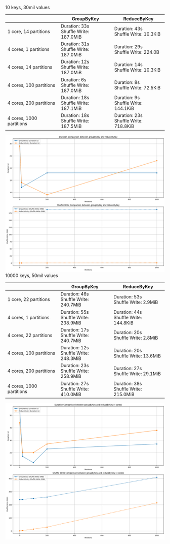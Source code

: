 10 keys, 30mil values

|                          | GroupByKey                               | ReduceByKey                              |
| ------------------------ | ---------------------------------------- | ---------------------------------------- |
| 1 core, 14 partitions    | Duration: 33s<br>Shuffle Write: 187.0MiB | Duration: 43s<br>Shuffle Write: 10.3KiB  |
| 4 cores, 1 partitions    | Duration: 31s<br>Shuffle Write: 187.0MiB | Duration: 29s<br>Shuffle Write: 224.0B   |
| 4 cores, 14 partitions   | Duration: 12s<br>Shuffle Write: 187.0MiB | Duration: 14s<br>Shuffle Write: 10.3KiB  |
| 4 cores, 100 partitions  | Duration: 6s<br>Shuffle Write: 187.0MiB  | Duration: 8s<br>Shuffle Write: 72.5KiB   |
| 4 cores, 200 partitions  | Duration: 18s<br>Shuffle Write: 187.1MiB | Duration: 9s<br>Shuffle Write: 144.1KiB  |
| 4 cores, 1000 partitions | Duration: 18s<br>Shuffle Write: 187.5MiB | Duration: 23s<br>Shuffle Write: 718.8KiB |
![](Pasted%20image%2020240730213813.png)
10000 keys, 50mil values

|                          | GroupByKey                               | ReduceByKey                              |
| ------------------------ | ---------------------------------------- | ---------------------------------------- |
| 1 core, 22 partitions    | Duration: 46s<br>Shuffle Write: 240.7MiB | Duration: 53s<br>Shuffle Write: 2.9MiB   |
| 4 cores, 1 partitions    | Duration: 55s<br>Shuffle Write: 238.9MiB | Duration: 44s<br>Shuffle Write: 144.8KiB |
| 4 cores, 22 partitions   | Duration: 17s<br>Shuffle Write: 240.7MiB | Duration: 20s<br>Shuffle Write: 2.8MiB   |
| 4 cores, 100 partitions  | Duration: 12s<br>Shuffle Write: 248.3MiB | Duration: 20s<br>Shuffle Write: 13.6MiB  |
| 4 cores, 200 partitions  | Duration: 23s<br>Shuffle Write: 258.9MiB | Duration: 27s<br>Shuffle Write: 29.1MiB  |
| 4 cores, 1000 partitions | Duration: 27s<br>Shuffle Write: 410.0MiB | Duration: 38s<br>Shuffle Write: 215.0MiB |
![](Pasted%20image%2020240730213800.png)